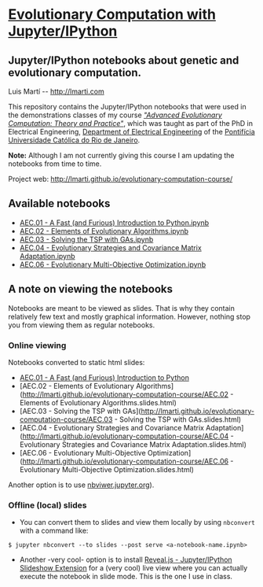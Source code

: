 # [Evolutionary Computation with Jupyter/IPython](http://lmarti.github.io/evolutionary-computation-course/)
## Jupyter/IPython notebooks about genetic and evolutionary computation.

Luis Martí -- http://lmarti.com

This repository contains the Jupyter/IPython notebooks that were used in the demonstrations classes of my course [_"Advanced Evolutionary Computation: Theory and Practice"_](http://lmarti.com/aec-2014), which was taught as part of the PhD in Electrical Engineering, [Department of Electrical Engineering](http://www.ele.puc-rio.br/) of the [Pontifícia Universidade Católica do Rio de Janeiro](http://www.puc-rio.br/).

**Note:** Although I am not currently giving this course I am updating the notebooks from time to time.

Project web: http://lmarti.github.io/evolutionary-computation-course/

## Available notebooks

* [AEC.01 - A Fast (and Furious) Introduction to Python.ipynb](http://nbviewer.ipython.org/github/lmarti/evolutionary-computation-course/blob/master/AEC.01%20-%20A%20Fast%20%28and%20Furious%29%20Introduction%20to%20Python.ipynb)
* [AEC.02 - Elements of Evolutionary Algorithms.ipynb](http://nbviewer.ipython.org/github/lmarti/evolutionary-computation-course/blob/master/AEC.02%20-%20Elements%20of%20Evolutionary%20Algorithms.ipynb)
* [AEC.03 - Solving the TSP with GAs.ipynb](http://nbviewer.ipython.org/github/lmarti/evolutionary-computation-course/blob/master/AEC.03%20-%20Solving%20the%20TSP%20with%20GAs.ipynb)
* [AEC.04 - Evolutionary Strategies and Covariance Matrix Adaptation.ipynb](http://nbviewer.ipython.org/github/lmarti/evolutionary-computation-course/blob/master/AEC.04%20-%20Evolutionary%20Strategies%20and%20Covariance%20Matrix%20Adaptation.ipynb)
* [AEC.06 - Evolutionary Multi-Objective Optimization.ipynb](http://nbviewer.ipython.org/github/lmarti/evolutionary-computation-course/blob/master/AEC.06%20-%20Evolutionary%20Multi-Objective%20Optimization.ipynb)

## A note on viewing the notebooks

Notebooks are meant to be viewed as slides. That is why they contain relatively few text and mostly graphical information. However, nothing stop you from viewing them as regular notebooks.

### Online viewing

Notebooks converted to static html slides:
* [AEC.01 - A Fast (and Furious) Introduction to Python](http://lmarti.github.io/evolutionary-computation-course/AEC.01%20-%20A%20Fast%20(and%20Furious)%20Introduction%20to%20Python.slides.html)
* [AEC.02 - Elements of Evolutionary Algorithms](http://lmarti.github.io/evolutionary-computation-course/AEC.02 - Elements of Evolutionary Algorithms.slides.html)
* [AEC.03 - Solving the TSP with GAs](http://lmarti.github.io/evolutionary-computation-course/AEC.03 - Solving the TSP with GAs.slides.html)
* [AEC.04 - Evolutionary Strategies and Covariance Matrix Adaptation](http://lmarti.github.io/evolutionary-computation-course/AEC.04 - Evolutionary Strategies and Covariance Matrix Adaptation.slides.html)
* [AEC.06 - Evolutionary Multi-Objective Optimization](http://lmarti.github.io/evolutionary-computation-course/AEC.06 - Evolutionary Multi-Objective Optimization.slides.html)

Another option is to use [nbviwer.jupyter.org](http://nbviwer.jupyter.org)).

### Offline (local) slides

* You can convert them to slides and view them locally by using `nbconvert` with a command like:

```
$ jupyter nbconvert --to slides --post serve <a-notebook-name.ipynb>
```

* Another -very cool- option is to install [Reveal.js - Jupyter/IPython Slideshow Extension](https://github.com/damianavila/live_reveal) for a (very cool) live view where you can actually execute the notebook in slide mode. This is the one I use in class.
